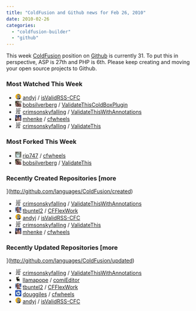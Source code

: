 ```yaml
---
title: "ColdFusion and Github news for Feb 26, 2010"
date: 2010-02-26
categories: 
  - "coldfusion-builder"
  - "github"
---
```


This week [ColdFusion](http://en.wikipedia.org/wiki/ColdFusion_Markup_Language) position on [Github](http://www.github.com/) is currently 31. To put this in perspective, ASP is 27th and PHP is 6th. Please keep creating and moving your open source projects to Github.

### Most Watched This Week

- ![](images/0df984eee13ba93b5eefcde916537d9a) [andyj](http://github.com/andyj) / [isValidRSS-CFC](http://github.com/andyj/isValidRSS-CFC)
- ![](images/95d98aa8f56318b4e22aab08425ee792) [bobsilverberg](http://github.com/bobsilverberg) / [ValidateThisColdBoxPlugin](http://github.com/bobsilverberg/ValidateThisColdBoxPlugin)
- ![](images/e7e3d08b9efa1f00057358546d9e195d) [crimsonskyfalling](http://github.com/crimsonskyfalling) / [ValidateThisWithAnnotations](http://github.com/crimsonskyfalling/ValidateThisWithAnnotations)
- ![](images/6c5d8be6ffe678809cb737db55c761d2) [mhenke](http://github.com/mhenke) / [cfwheels](http://github.com/mhenke/cfwheels)
- ![](images/e7e3d08b9efa1f00057358546d9e195d) [crimsonskyfalling](http://github.com/crimsonskyfalling) / [ValidateThis](http://github.com/crimsonskyfalling/ValidateThis)

### Most Forked This Week

- ![](images/f09f0a0d45c19276540a9899d0e6b667) [rip747](http://github.com/rip747) / [cfwheels](http://github.com/rip747/cfwheels)
- ![](images/95d98aa8f56318b4e22aab08425ee792) [bobsilverberg](http://github.com/bobsilverberg) / [ValidateThis](http://github.com/bobsilverberg/ValidateThis)

### Recently Created Repositories [more  
](http://github.com/languages/ColdFusion/created)

- ![](images/e7e3d08b9efa1f00057358546d9e195d) [crimsonskyfalling](http://github.com/crimsonskyfalling) / [ValidateThisWithAnnotations](http://github.com/crimsonskyfalling/ValidateThisWithAnnotations)
- ![](images/6d78488c74fad617b5f68b64e6a9b0b9) [tbuntel2](http://github.com/tbuntel2) / [CFFlexWork](http://github.com/tbuntel2/CFFlexWork)
- ![](images/0df984eee13ba93b5eefcde916537d9a) [andyj](http://github.com/andyj) / [isValidRSS-CFC](http://github.com/andyj/isValidRSS-CFC)
- ![](images/e7e3d08b9efa1f00057358546d9e195d) [crimsonskyfalling](http://github.com/crimsonskyfalling) / [ValidateThis](http://github.com/crimsonskyfalling/ValidateThis)
- ![](images/6c5d8be6ffe678809cb737db55c761d2) [mhenke](http://github.com/mhenke) / [cfwheels](http://github.com/mhenke/cfwheels)

### Recently Updated Repositories [more  
](http://github.com/languages/ColdFusion/updated)

- ![](images/e7e3d08b9efa1f00057358546d9e195d) [crimsonskyfalling](http://github.com/crimsonskyfalling) / [ValidateThisWithAnnotations](http://github.com/crimsonskyfalling/ValidateThisWithAnnotations)
- ![](images/ee9321fa6b1e2f27767a2ae0e519c65f) [llamapope](http://github.com/llamapope) / [comiEditor](http://github.com/llamapope/comiEditor)
- ![](images/6d78488c74fad617b5f68b64e6a9b0b9) [tbuntel2](http://github.com/tbuntel2) / [CFFlexWork](http://github.com/tbuntel2/CFFlexWork)
- ![](images/f7faa7f8259efb236551973b9fbb2b4d) [douggiles](http://github.com/douggiles) / [cfwheels](http://github.com/douggiles/cfwheels)
- ![](images/0df984eee13ba93b5eefcde916537d9a) [andyj](http://github.com/andyj) / [isValidRSS-CFC](http://github.com/andyj/isValidRSS-CFC)
